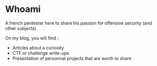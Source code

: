 # Whoami
A french pentester here to share his passion for offensive security (and other subjects)

On my blog, you will find :
- Articles about a curiosity
- CTF or challenge write-ups
- Presentation of personnal projects that are worth to share

